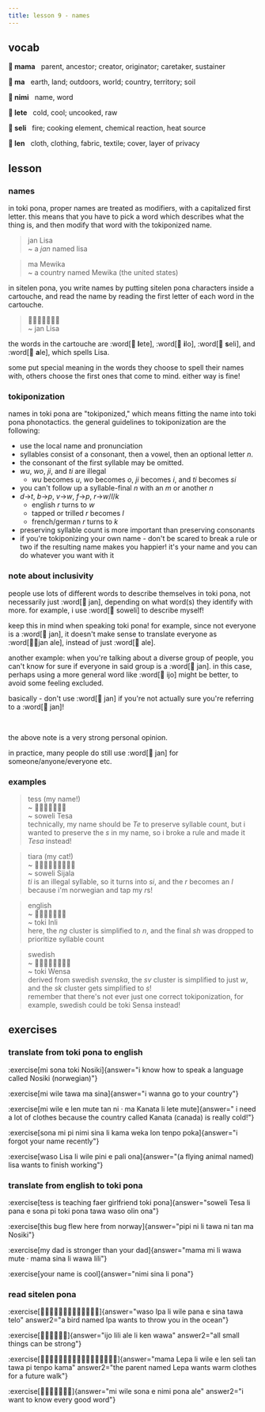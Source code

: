 ```yaml
---
title: lesson 9 - names
---
```

## vocab
**󱤱 mama**&nbsp;&nbsp;&nbsp;parent, ancestor; creator, originator; caretaker, sustainer

**󱤰 ma**&nbsp;&nbsp;&nbsp;earth, land; outdoors, world; country, territory; soil

**󱥂 nimi**&nbsp;&nbsp;&nbsp;name, word

**󱤦 lete**&nbsp;&nbsp;&nbsp;cold, cool; uncooked, raw

**󱥗 seli**&nbsp;&nbsp;&nbsp;fire; cooking element, chemical reaction, heat source

**󱤥 len**&nbsp;&nbsp;&nbsp;cloth, clothing, fabric, textile; cover, layer of privacy

## lesson
### names
in toki pona, proper names are treated as modifiers, with a capitalized first letter. this means that you have to pick a word which describes what the thing is, and then modify that word with the tokiponized name.

> jan Lisa \
> ~ a *jan* named lisa

> ma Mewika \
> ~ a country named Mewika (the united states)

in sitelen pona, you write names by putting sitelen pona characters inside a cartouche, and read the name by reading the first letter of each word in the cartouche. 

> 󱤑󱦐󱤦󱤎󱥗󱤄󱦑 \
> ~ jan Lisa

the words in the cartouche are :word[󱤦 **l**ete], :word[󱤎 **i**lo], :word[󱥗 **s**eli], and :word[󱤄 **a**le], which spells Lisa. 

some put special meaning in the words they choose to spell their names with, others choose the first ones that come to mind. either way is fine!

### tokiponization

names in toki pona are "tokiponized," which means fitting the name into toki pona phonotactics. the general guidelines to tokiponization are the following:

- use the local name and pronunciation
- syllables consist of a consonant, then a vowel, then an optional letter *n*.
- the consonant of the first syllable may be omitted.
- *wu*, *wo*, *ji*, and *ti* are illegal
    - *wu* becomes *u*, *wo* becomes *o*, *ji* becomes *i*, and *ti* becomes *si*
- you can't follow up a syllable-final *n* with an *m* or another *n*
- *d*->*t*, *b*->*p*, *v*->*w*, *f*->*p*, *r*->*w*/*l*/*k*
    - english *r* turns to *w*
    - tapped or trilled *r* becomes *l*
    - french/german *r* turns to *k*
- preserving syllable count is more important than preserving consonants
- if you're tokiponizing your own name - don't be scared to break a rule or two if the resulting name makes you happier! it's your name and you can do whatever you want with it

### note about inclusivity

people use lots of different words to describe themselves in toki pona, not necessarily just :word[󱤑 jan], depending on what word(s) they identify with more. for example, i use :word[󱥢 soweli] to describe myself!

keep this in mind when speaking toki pona!
for example, since not everyone is a :word[󱤑 jan], it doesn't make sense to translate everyone as :word[󱤑󱤄jan ale], instead of just :word[󱤄 ale].

another example: when you're talking about a diverse group of people, you can't know for sure if everyone in said group is a :word[󱤑 jan]. in this case, perhaps using a more general word like :word[󱤌 ijo] might be better, to avoid some feeling excluded.

basically - don't use :word[󱤑 jan] if you're not actually sure you're referring to a :word[󱤑 jan]!

<br />

the above note is a very strong personal opinion.

in practice, many people do still use :word[󱤑 jan] for someone/anyone/everyone etc.

### examples

> tess (my name!) \
> ~ 󱥢󱦐󱥧󱤉󱥦󱤈󱦑 \
> ~ soweli Tesa \
> technically, my name should be *Te* to preserve syllable count, but i wanted to preserve the *s* in my name, so i broke a rule and made it *Tesa* instead!

> tiara (my cat!) \
> ~ 󱥢󱦐󱥦󱤌󱤑󱤄󱤧󱤂󱦑 \
> ~ soweli Sijala \
> *ti* is an illegal syllable, so it turns into *si*, and the *r* becomes an *l* because i'm norwegian and tap my *r*s!

> english \
> ~ 󱥬󱦐󱤌󱥁󱤧󱤍󱦑 \
> ~ toki Inli \
> here, the *ng* cluster is simplified to *n*, and the final *sh* was dropped to prioritize syllable count

> swedish \
> ~ 󱥬󱦐󱥷󱤉󱥂󱥗󱤂󱦑 \
> ~ toki Wensa \
> derived from swedish *svenska*, the *sv* cluster is simplified to just *w*, and the *sk* cluster gets simplified to *s*! \
> remember that there's not ever just one correct tokiponization, for example, swedish could be toki Sensa instead!

## exercises
### translate from toki pona to english
:exercise[mi sona toki Nosiki]{answer="i know how to speak a language called Nosiki (norwegian)"}

:exercise[mi wile tawa ma sina]{answer="i wanna go to your country"}

:exercise[mi wile e len mute tan ni · ma Kanata li lete mute]{answer=" i need a lot of clothes because the country called Kanata (canada) is really cold!"}

:exercise[sona mi pi nimi sina li kama weka lon tenpo poka]{answer="i forgot your name recently"}

:exercise[waso Lisa li wile pini e pali ona]{answer="(a flying animal named) lisa wants to finish working"}

### translate from english to toki pona
:exercise[tess is teaching faer girlfriend toki pona]{answer="soweli Tesa li pana e sona pi toki pona tawa waso olin ona"}

:exercise[this bug flew here from norway]{answer="pipi ni li tawa ni tan ma Nosiki"}

:exercise[my dad is stronger than your dad]{answer="mama mi li wawa mute · mama sina li wawa lili"}

:exercise[your name is cool]{answer="nimi sina li pona"}

### read sitelen pona
:exercise[󱥴󱦐󱤎󱥉󱤄󱦑󱤧󱥷󱥌󱤉󱥞󱥩󱥪]{answer="waso Ipa li wile pana e sina tawa telo" answer2="a bird named Ipa wants to throw you in the ocean"}

:exercise[󱤌󱤨󱤄󱤧󱤘󱥵]{answer="ijo lili ale li ken wawa" answer2="all small things can be strong"}

:exercise[󱤱󱦐󱤮󱤉󱥑󱤄󱦑󱤧󱥷󱤉󱤥󱥗󱥧󱥩󱥍󱥫󱤖]{answer="mama Lepa li wile e len seli tan tawa pi tenpo kama" answer2="the parent named Lepa wants warm clothes for a future walk"}

:exercise[󱤴󱥷󱥡󱤉󱥂󱥔󱤄]{answer="mi wile sona e nimi pona ale" answer2="i want to know every good word"}